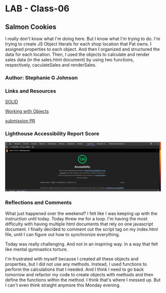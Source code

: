 # LAB - Class-06

## Salmon Cookies

I really don't know what I'm doing here. But I know what I'm trying to do. I'm trying to create JS Object literals for each shop location that Pat owns. I assigned properties to each object. And then I organized and structured the data for each location. Then, I used the objects to calculate and render sales data (in the sales.html document) by using two functions, respectively, caculateSales and renderSales. 

### Author: Stephanie G Johnson

### Links and Resources

[SOLID](https://www.geeksforgeeks.org/single-responsibility-in-solid-design-principle/)

[Working with Objects](https://developer.mozilla.org/en-US/docs/Web/JavaScript/Guide/Working_with_objects)


[submission PR](https://stepheegee.github.io/cookie-stand/)


### Lighthouse Accessibility Report Score
![Lighthouse](photos/lighthouse.png)



### Reflections and Comments

What just happened over the weekend? I felt like I was keeping up with the instruction until today. Today threw me for a loop. I'm having the most difficulty with having multiple html documents that rely on one javascript document. I finally decided to comment out the script tag on my index.html file, until I can figure out how to synchronize everything.

Today was really challenging. And not in an inspiring way. In a way that felt like mental gymnastics torture. 

I'm frustrated with myself because I created all these objects and properties, but I did not use any methods. Instead, I used functions to perform the calculations that I needed. And I think I need to go back tomorrow and refactor my code to create objects with methods and then define the functions within the method. I think that's where I messed up. But I can't even think straight anymore this Monday evening.  